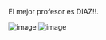 <!DOCTYPE html>
<html>
<body>

<!--Macuixtle Velazquez David -->     
<p>El mejor profesor es <!-- Escobedo --> DIAZ!!.</p>

</body>
</html>

![image](https://github.com/user-attachments/assets/d2316533-ea4e-4fd7-a63a-b0bea2e64eb8)
![image](https://github.com/user-attachments/assets/dbd792fb-4f66-439f-b4f8-c6f00334b031)
